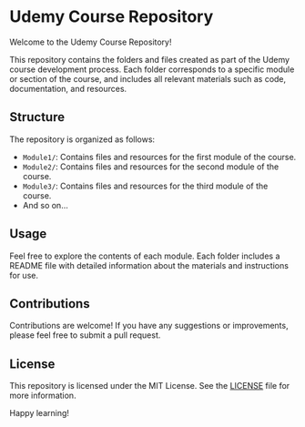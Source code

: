 # Udemy Course Repository

Welcome to the Udemy Course Repository!

This repository contains the folders and files created as part of the Udemy course development process. Each folder corresponds to a specific module or section of the course, and includes all relevant materials such as code, documentation, and resources.

## Structure

The repository is organized as follows:
- `Module1/`: Contains files and resources for the first module of the course.
- `Module2/`: Contains files and resources for the second module of the course.
- `Module3/`: Contains files and resources for the third module of the course.
- And so on...

## Usage

Feel free to explore the contents of each module. Each folder includes a README file with detailed information about the materials and instructions for use.

## Contributions

Contributions are welcome! If you have any suggestions or improvements, please feel free to submit a pull request.

## License

This repository is licensed under the MIT License. See the [LICENSE](LICENSE) file for more information.

Happy learning!
